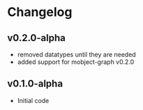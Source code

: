 # Changelog

## v0.2.0-alpha

- removed datatypes until they are needed
- added support for mobject-graph v0.2.0

## v0.1.0-alpha

- Initial code
